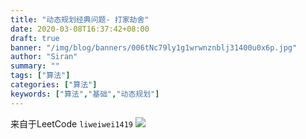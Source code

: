 ```yaml
---
title: "动态规划经典问题- 打家劫舍"
date: 2020-03-08T16:37:42+08:00
draft: true
banner: "/img/blog/banners/006tNc79ly1g1wrwnznblj31400u0x6p.jpg"
author: "Siran"
summary: ""
tags: ["算法"]
categories: ["算法"]
keywords: ["算法","基础","动态规划"]
---
```


来自于LeetCode `liweiwei1419`
![](/img/blog/算法/动态规划.png)